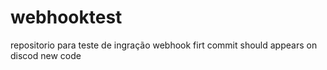 # webhooktest
repositorio para teste de ingração webhook
firt commit should appears on discod
new code
